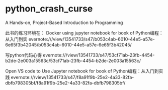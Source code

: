 # python_crash_curse
A Hands-on, Project-Based Introduction to Programming

此书的练习环境在：
Docker using jupyter notebook for book of Python编程：从入门到实
evernote:///view/13541733/s47/b053c4ab-6010-44e5-a57e-6e65f3b42045/b053c4ab-6010-44e5-a57e-6e65f3b42045/

写python代码心得
evernote:///view/13541733/s47/53cf71ab-23fb-4454-b2de-2e003a15563c/53cf71ab-23fb-4454-b2de-2e003a15563c/

Open VS code to Use Jupyter notebook for book of Python编程：从入门到实践
evernote:///view/13541733/s47/f8a91f9b-25e2-4a33-82fa-dbfb798305bf/f8a91f9b-25e2-4a33-82fa-dbfb798305bf/
